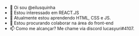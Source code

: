 - 👋 Oi sou @eilusquinha
- 👀 Estou interessado em REACT.JS
- 🌱 Atualmente estou aprendendo HTML, CSS e JS.
- 💞️ Estou procurando colaborar na área do front-end
- 📫 Como me alcançar? Me chame via discord lucasyuri#4107.
